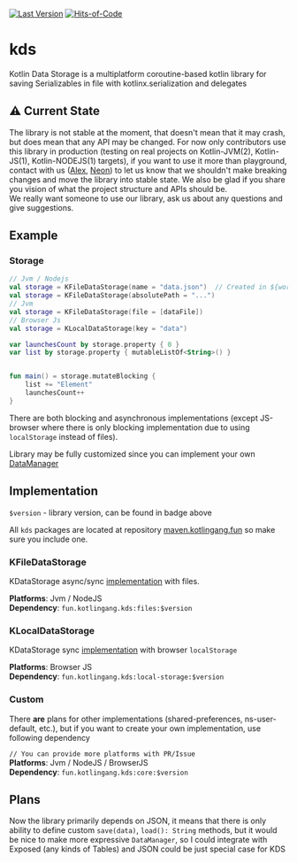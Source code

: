 [![Last Version](https://badge.kotlingang.fun/maven/fun/kotlingang/kds/core/)](https://maven.kotlingang.fun/fun/kotlingang/kds/kds)
[![Hits-of-Code](https://hitsofcode.com/github/y9san9/kds)](https://hitsofcode.com/view/github/y9san9/kds)

# kds

Kotlin Data Storage is a multiplatform coroutine-based kotlin library for saving Serializables in file with kotlinx.serialization and delegates

## ⚠️ Current State
The library is not stable at the moment, that doesn't mean that it may crash, but does mean that any API may be changed. For now only contributors use this library in production (testing on real projects on Kotlin-JVM(2), Kotlin-JS(1), Kotlin-NODEJS(1) targets), if you want to use it more than playground, contact with us ([Alex](https://t.me/y9san9), [Neon](https://t.me/y9neon)) to let us know that we shouldn't make breaking changes and move the library into stable state. We also be glad if you share you vision of what the project structure and APIs should be. <br>
We really want someone to use our library, ask us about any questions and give suggestions.

## Example

### Storage
```kotlin
// Jvm / Nodejs
val storage = KFileDataStorage(name = "data.json")  // Created in ${workingDir}/data/name.json
val storage = KFileDataStorage(absolutePath = "...")
// Jvm
val storage = KFileDataStorage(file = [dataFile])
// Browser Js
val storage = KLocalDataStorage(key = "data")

var launchesCount by storage.property { 0 }
var list by storage.property { mutableListOf<String>() }


fun main() = storage.mutateBlocking { 
    list += "Element"
    launchesCount++
}
```

There are both blocking and asynchronous implementations (except JS-browser where there is only blocking implementation due to using `localStorage` instead of files).

Library may be fully customized since you can implement your own [DataManager](core/src/commonMain/kotlin/fun/kotlingang/kds/manager/DataManager.kt)

## Implementation
`$version` - library version, can be found in badge above

All `kds` packages are located at repository [maven.kotlingang.fun](https://maven.kotlingang.fun/fun/kotlingang/kds) so make sure you include one.

### KFileDataStorage
KDataStorage async/sync [implementation](files) with files.

**Platforms**: Jvm / NodeJS <br>
**Dependency**: `fun.kotlingang.kds:files:$version`

### KLocalDataStorage
KDataStorage sync [implementation](local-storage) with browser `localStorage`

**Platforms**: Browser JS <br>
**Dependency**: `fun.kotlingang.kds:local-storage:$version`

### Custom
There **are** plans for other implementations (shared-preferences, ns-user-default, etc.), but if you want to create your own implementation, use following dependency

`// You can provide more platforms with PR/Issue` <br>
**Platforms**: Jvm / NodeJS / BrowserJS <br>
**Dependency**: `fun.kotlingang.kds:core:$version`

## Plans
Now the library primarily depends on JSON, it means that there is only ability to define custom `save(data)`, `load(): String` methods, but it would be nice to make more expressive `DataManager`, so I could integrate with Exposed (any kinds of Tables) and JSON could be just special case for KDS
